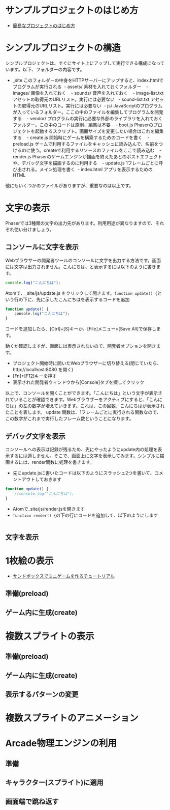 # サンプルプロジェクトのはじめ方
- [簡易なプロジェクトのはじめ方](https://github.com/am1tanaka/10k-gamedev#プロジェクトを作成する)

# シンプルプロジェクトの構造
シンプルプロジェクトは、すぐにサイト上にアップして実行できる構成になっています。以下、フォルダーの内容です。

- _site このフォルダーの中身をHTTPサーバーにアップすると、index.htmlでプログラムが実行される
  - assets/ 素材を入れておくフォルダー
    - images/ 画像を入れておく
    - sounds/ 音声を入れておく
    - image-list.txt アセットの取得元のURLリスト。実行には必要ない
    - sound-list.txt アセットの取得元のURLリスト。実行には必要ない
  - js/ JavaScriptのプログラムが入っているフォルダー。ここの中のファイルを編集してプログラムを開発する
    - vendor/ プログラムの実行に必要な外部のライブラリを入れておくフォルダー。この中のコードは原則、編集は不要
    - boot.js Phaserのプロジェクトを起動するスクリプト。画面サイズを変更したい場合はこれを編集する
    - create.js 開始時にゲームを構築するためのコードを書く
    - preload.js ゲームで利用するファイルをキャッシュに読み込んで、名前をつけるのに使う。createで利用するリソースのファイルをここで読み込む
    - render.js Phaserのゲームエンジンが描画を終えたあとのポストエフェクトや、デバッグ文字を描画するのに利用する
    - update.js 1フレームごとに呼び出される。メイン処理を書く
  - index.html アプリを表示するためのHTML

他にもいくつかのファイルがありますが、重要なのは以上です。

# 文字の表示
Phaserでは3種類の文字の出力先があります。利用用途が異なりますので、それぞれ使い分けましょう。

## コンソールに文字を表示
Webブラウザーの開発者ツールのコンソールに文字を出力する方法です。画面には文字は出力されません。こんにちは、と表示するには以下のように書きます。

```javascript
console.log("こんにちは");
```

Atomで、_site/js/update.js をクリックして開きます。`function update() {`という行の下に、先に示したこんにちはを表示するコードを追加

```javascript
function update() {
    console.log("こんにちは");
}
```

コードを追加したら、[Ctrl]+[S]キーか、[File]メニュー>[Save All]で保存します。

動くか確認しますが、画面には表示されないので、開発者オプションを開きます。

- プロジェクト開始時に開いたWebブラウザーに切り替える(閉じていたら、 http://localhost:8080 を開く)
- [Fn]+[F12]キーを押す
- 表示された開発者ウィンドウから[Console]タブを探してクリック

以上で、コンソールを開くことができます。「こんにちは」という文字が表示されていることが確認できます。Webブラウザーをアクティブにすると、「こんにちは」の左の数字が増えていきます。これは、この回数、こんにちはが表示されたことを表します。 update 関数は、1フレームごとに実行される関数なので、この数字がこれまで実行したフレーム数ということになります。

## デバッグ文字を表示
コンソールへの表示は記録が残るため、先にやったようにupdate内の処理を表示するには適しません。そこで、画面上に文字を表示してみます。シンプルに描画するには、render関数に処理を書きます。

- 先にupdate.jsに書いたコードは以下のようにスラッシュ2つを書いて、コメントアウトしておきます
```javascript
function update() {
    //console.log("こんにちは");
}
```
- Atomで_site/js/render.jsを開きます
- `function render() {`の下の行にコードを追加して、以下のようにします
```javascript

```



## 文字を表示

# 1枚絵の表示
- [サンドボックスでミニゲームを作るチュートリアル](http://am1tanaka.hatenablog.com/entry/2017/04/19/211234)

## 準備(preload)

## ゲーム内に生成(create)

# 複数スプライトの表示
## 準備(preload)

## ゲーム内に生成(create)

## 表示するパターンの変更

# 複数スプライトのアニメーション

# Arcade物理エンジンの利用
## 準備

## キャラクター(スプライト)に適用

## 画面端で跳ね返す

